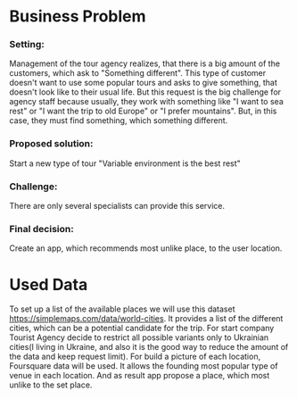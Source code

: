 # Business Problem
### Setting:
Management of the tour agency realizes, that there is a big amount of the customers, which ask to "Something different". This type of customer doesn't want to use some popular tours and asks to give something, that doesn't look like to their usual life. But this request is the big challenge for agency staff because usually, they work with something like "I want to sea rest" or "I want the trip to old Europe" or "I prefer mountains". But,  in this case, they must find something, which something different. 
### Proposed solution:
Start a new type of tour "Variable environment is the best rest" 
### Сhallenge: 
There are only several specialists can provide this service. 
### Final decision: 
Create an app, which recommends most unlike place, to the user location. 


# Used Data
To set up a list of the available places we will use this dataset https://simplemaps.com/data/world-cities. It provides a list of the different cities, which can be a potential candidate for the trip. For start company Tourist Agency decide to restrict all possible variants only to Ukrainian cities(I living in Ukraine, and also it is the good way to reduce the amount of the data and keep request limit). For build a picture of each location, Foursquare data will be used. It allows the founding most popular type of venue in each location. And as result app propose a place, which most unlike to the set place. 
